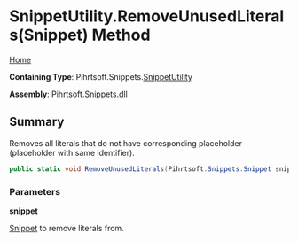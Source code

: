 # SnippetUtility\.RemoveUnusedLiterals\(Snippet\) Method

[Home](../../../../README.md)

**Containing Type**: Pihrtsoft\.Snippets\.[SnippetUtility](../README.md)

**Assembly**: Pihrtsoft\.Snippets\.dll

## Summary

Removes all literals that do not have corresponding placeholder \(placeholder with same identifier\)\.

```csharp
public static void RemoveUnusedLiterals(Pihrtsoft.Snippets.Snippet snippet)
```

### Parameters

**snippet**

[Snippet](../../Snippet/README.md) to remove literals from\.